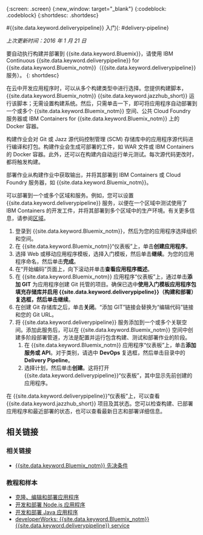 {:screen: .screen}
{:new_window: target="_blank"}
{:codeblock: .codeblock}
{:shortdesc: .shortdesc}

#{{site.data.keyword.deliverypipeline}} 入门{: #delivery-pipeline}  

*上次更新时间：2016 年 1 月 21 日*

要自动执行构建并部署到 {{site.data.keyword.Bluemix}}，请使用 IBM Continuous {{site.data.keyword.deliverypipeline}} for {{site.data.keyword.Bluemix_notm}}（{{site.data.keyword.deliverypipeline}} 服务）。
{: shortdesc} 

在云中开发应用程序时，可以从多个构建类型中进行选择。您提供构建脚本，{{site.data.keyword.Bluemix_notm}} {{site.data.keyword.jazzhub_short}} 运行该脚本；无需设置构建系统。然后，只需单击一下，即可将应用程序自动部署到一个或多个 {{site.data.keyword.Bluemix_notm}} 空间、公共 Cloud Foundry 服务器或 IBM Containers for {{site.data.keyword.Bluemix_notm}} 上的 Docker 容器。  

构建作业会对 Git 或 Jazz 源代码控制管理 (SCM) 存储库中的应用程序源代码进行编译和打包。构建作业会生成可部署的工件，如 WAR 文件或 IBM Containers 的 Docker 容器。此外，还可以在构建内自动运行单元测试。每次源代码更改时，都将触发构建。  

部署作业从构建作业中获取输出，并将其部署到 IBM Containers 或 Cloud Foundry 服务器，如 {{site.data.keyword.Bluemix_notm}}。  

可以部署到一个或多个区域和服务。例如，您可以设置 {{site.data.keyword.deliverypipeline}} 服务，以便在一个区域中测试使用了 IBM Containers 的开发工件，并将其部署到多个区域中的生产环境。有关更多信息，请参阅[区域](../../overview/index.html#ov_intro__reg)。

1. 登录到 {{site.data.keyword.Bluemix_notm}}，然后为您的应用程序选择组织和空间。
1. 在 {{site.data.keyword.Bluemix_notm}}“仪表板”上，单击**创建应用程序**。
1. 选择 Web 或移动应用程序模板，选择入门模板，然后单击**继续**。为您的应用程序命名，然后单击**完成**。  
1. 在“开始编码”页面上，向下滚动并单击**查看应用程序概述**。  
1. 在 {{site.data.keyword.Bluemix_notm}} 应用程序“仪表板”上，通过单击**添加 GIT** 为应用程序创建 Git 托管的项目。确保已选中**使用入门模板应用程序包填充存储库并启用 {{site.data.keyword.deliverypipeline}}（构建和部署）**复选框，然后单击**继续**。   
1. 在创建 Git 存储库之后，单击**关闭**。“添加	GIT”链接会替换为“编辑代码”链接和您的 Git URL。  
1. 将 {{site.data.keyword.deliverypipeline}} 服务添加到一个或多个关联空间。添加此服务后，可以在 {{site.data.keyword.Bluemix_notm}} 空间中创建多阶段部署管道，方法是配置并运行包含构建、测试和部署作业的阶段。
    1. 在 {{site.data.keyword.Bluemix_notm}} 应用程序“仪表板”上，单击**添加服务或 API**。对于类别，请选中 **DevOps** 复选框，然后单击目录中的 **Delivery Pipeline**。
    2. 选择计划，然后单击**创建**。这将打开 {{site.data.keyword.deliverypipeline}}“仪表板”，其中显示先前创建的应用程序。     
  
在 {{site.data.keyword.deliverypipeline}}“仪表板”上，可以查看 {{site.data.keyword.jazzhub_short}} 项目及其状态。您可以检查构建、已部署应用程序和最近部署的状态，也可以查看最新日志和部署详细信息。  

<article class="topic reference nested1" aria-labelledby="d68e338" lang="en-us" id="rellinks">
<h2 class="topictitle2" id="d68e338">相关链接</h2>
<aside>
<div class="linklist" id="general"><h3 class="linklistlabel">相关链接</h3>
<ul>
<li><img src="./sout.gif" alt=""><a href="https://developer.ibm.com/bluemix/support/#prereqs" rel="external" title="（在新选项卡或窗口中打开）">{{site.data.keyword.Bluemix_notm}} 先决条件</a></li>
</ul>
</div>

<div class="linklist" id="samples">
<h3 class="linklistlabel">教程和样本</h3>
<ul>
<li><img src="./sout.gif" alt=""><a href="https://hub.jazz.net/tutorials/devopsweb/" rel="external" title="（在新选项卡或窗口中打开）">克隆、编辑和部署应用程序</a></li>
<li><img src="./sout.gif" alt=""><a href="https://hub.jazz.net/tutorials/jazzeditor" rel="external" title="（在新选项卡或窗口中打开）">开发和部署 Node.js 应用程序</a></li>
<li><img src="./sout.gif" alt=""><a href="https://hub.jazz.net/tutorials/jazzeditorjava" rel="external" title="（在新选项卡或窗口中）">开发和部署 Java 应用程序</a></li>
<li><img src="./sout.gif" alt=""><a href="http://www.ibm.com/developerworks/topics/delivery%20pipeline%20service" rel="external" title="（在新选项卡或窗口中）">developerWorks: {{site.data.keyword.Bluemix_notm}} {{site.data.keyword.deliverypipeline}} service</a></li>
</ul>
</div>
</aside>
</article>
